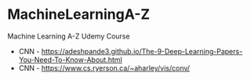 # MachineLearningA-Z
Machine Learning A-Z Udemy Course


* CNN - https://adeshpande3.github.io/The-9-Deep-Learning-Papers-You-Need-To-Know-About.html
* CNN - https://www.cs.ryerson.ca/~aharley/vis/conv/
